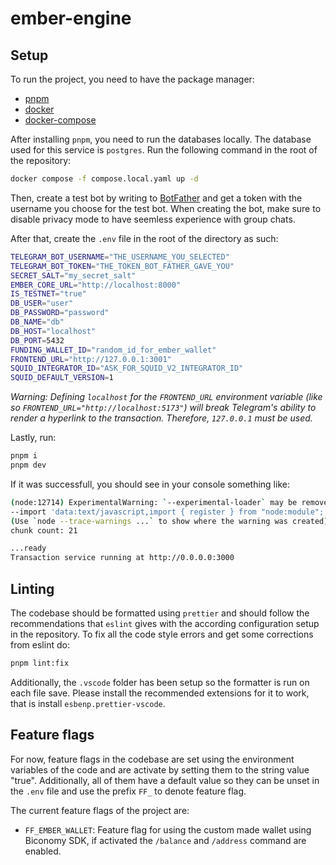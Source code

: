 # ember-engine

## Setup

To run the project, you need to have the package manager:

- [pnpm](https://pnpm.io/)
- [docker](https://www.docker.com/)
- [docker-compose](https://docs.docker.com/compose/)

After installing `pnpm`, you need to run the databases locally. The database used for
this service is `postgres`. Run the following command in the root of the
repository:

```bash
docker compose -f compose.local.yaml up -d
```

Then, create a test bot by writing to [BotFather](https://t.me/BotFather) and
get a token with the username you choose for the test bot. When creating the bot, make
sure to disable privacy mode to have seemless experience with group chats.

After that, create the `.env` file in the root of the directory as such:

```sh
TELEGRAM_BOT_USERNAME="THE_USERNAME_YOU_SELECTED"
TELEGRAM_BOT_TOKEN="THE_TOKEN_BOT_FATHER_GAVE_YOU"
SECRET_SALT="my_secret_salt"
EMBER_CORE_URL="http://localhost:8000"
IS_TESTNET="true"
DB_USER="user"
DB_PASSWORD="password"
DB_NAME="db"
DB_HOST="localhost"
DB_PORT=5432
FUNDING_WALLET_ID="random_id_for_ember_wallet"
FRONTEND_URL="http://127.0.0.1:3001"
SQUID_INTEGRATOR_ID="ASK_FOR_SQUID_V2_INTEGRATOR_ID"
SQUID_DEFAULT_VERSION=1
```

_Warning: Defining `localhost` for the `FRONTEND_URL` environment variable
(like so `FRONTEND_URL="http://localhost:5173"`) will break Telegram's ability
to render a hyperlink to the transaction. Therefore, `127.0.0.1` must be used._

Lastly, run:

```sh
pnpm i
pnpm dev
```

If it was successfull, you should see in your console something like:

```bash
(node:12714) ExperimentalWarning: `--experimental-loader` may be removed in the future; instead use `register()`:
--import 'data:text/javascript,import { register } from "node:module"; import { pathToFileURL } from "node:url"; register("ts-node/esm", pathToFileURL("./"));'
(Use `node --trace-warnings ...` to show where the warning was created)
chunk count: 21

...ready
Transaction service running at http://0.0.0.0:3000
```

## Linting

The codebase should be formatted using `prettier` and should follow the recommendations
that `eslint` gives with the according configuration setup in the repository. To fix
all the code style errors and get some corrections from eslint do:

```bash
pnpm lint:fix
```

Additionally, the `.vscode` folder has been setup so the formatter is run on each file
save. Please install the recommended extensions for it to work, that is install
`esbenp.prettier-vscode`.

## Feature flags

For now, feature flags in the codebase are set using the environment variables
of the code and are activate by setting them to the string value "true".
Additionally, all of them have a default value so they can be unset in the
`.env` file and use the prefix `FF_` to denote feature flag.

The current feature flags of the project are:

- `FF_EMBER_WALLET`: Feature flag for using the custom made wallet using
  Biconomy SDK, if activated the `/balance` and `/address` command are enabled.

